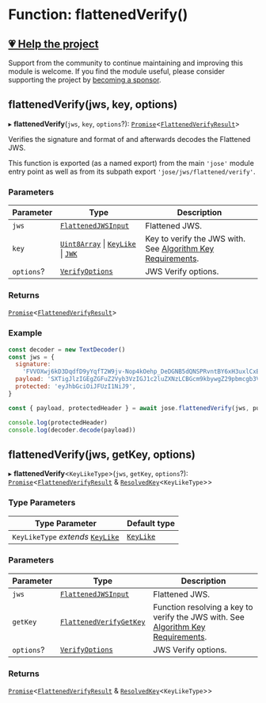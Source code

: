 # Function: flattenedVerify()

## [💗 Help the project](https://github.com/sponsors/panva)

Support from the community to continue maintaining and improving this module is welcome. If you find the module useful, please consider supporting the project by [becoming a sponsor](https://github.com/sponsors/panva).

## flattenedVerify(jws, key, options)

▸ **flattenedVerify**(`jws`, `key`, `options`?): [`Promise`](https://developer.mozilla.org/docs/Web/JavaScript/Reference/Global_Objects/Promise)\<[`FlattenedVerifyResult`](../../../../types/interfaces/FlattenedVerifyResult.md)\>

Verifies the signature and format of and afterwards decodes the Flattened JWS.

This function is exported (as a named export) from the main `'jose'` module entry point as well
as from its subpath export `'jose/jws/flattened/verify'`.

### Parameters

| Parameter | Type | Description |
| ------ | ------ | ------ |
| `jws` | [`FlattenedJWSInput`](../../../../types/interfaces/FlattenedJWSInput.md) | Flattened JWS. |
| `key` | [`Uint8Array`](https://developer.mozilla.org/docs/Web/JavaScript/Reference/Global_Objects/Uint8Array) \| [`KeyLike`](../../../../types/type-aliases/KeyLike.md) \| [`JWK`](../../../../types/interfaces/JWK.md) | Key to verify the JWS with. See [Algorithm Key Requirements](https://github.com/panva/jose/issues/210#jws-alg). |
| `options`? | [`VerifyOptions`](../../../../types/interfaces/VerifyOptions.md) | JWS Verify options. |

### Returns

[`Promise`](https://developer.mozilla.org/docs/Web/JavaScript/Reference/Global_Objects/Promise)\<[`FlattenedVerifyResult`](../../../../types/interfaces/FlattenedVerifyResult.md)\>

### Example

```js
const decoder = new TextDecoder()
const jws = {
  signature:
    'FVVOXwj6kD3DqdfD9yYqfT2W9jv-Nop4kOehp_DeDGNB5dQNSPRvntBY6xH3uxlCxE8na9d_kyhYOcanpDJ0EA',
  payload: 'SXTigJlzIGEgZGFuZ2Vyb3VzIGJ1c2luZXNzLCBGcm9kbywgZ29pbmcgb3V0IHlvdXIgZG9vci4',
  protected: 'eyJhbGciOiJFUzI1NiJ9',
}

const { payload, protectedHeader } = await jose.flattenedVerify(jws, publicKey)

console.log(protectedHeader)
console.log(decoder.decode(payload))
```

## flattenedVerify(jws, getKey, options)

▸ **flattenedVerify**\<`KeyLikeType`\>(`jws`, `getKey`, `options`?): [`Promise`](https://developer.mozilla.org/docs/Web/JavaScript/Reference/Global_Objects/Promise)\<[`FlattenedVerifyResult`](../../../../types/interfaces/FlattenedVerifyResult.md) & [`ResolvedKey`](../../../../types/interfaces/ResolvedKey.md)\<`KeyLikeType`\>\>

### Type Parameters

| Type Parameter | Default type |
| ------ | ------ |
| `KeyLikeType` *extends* [`KeyLike`](../../../../types/type-aliases/KeyLike.md) | [`KeyLike`](../../../../types/type-aliases/KeyLike.md) |

### Parameters

| Parameter | Type | Description |
| ------ | ------ | ------ |
| `jws` | [`FlattenedJWSInput`](../../../../types/interfaces/FlattenedJWSInput.md) | Flattened JWS. |
| `getKey` | [`FlattenedVerifyGetKey`](../interfaces/FlattenedVerifyGetKey.md) | Function resolving a key to verify the JWS with. See [Algorithm Key Requirements](https://github.com/panva/jose/issues/210#jws-alg). |
| `options`? | [`VerifyOptions`](../../../../types/interfaces/VerifyOptions.md) | JWS Verify options. |

### Returns

[`Promise`](https://developer.mozilla.org/docs/Web/JavaScript/Reference/Global_Objects/Promise)\<[`FlattenedVerifyResult`](../../../../types/interfaces/FlattenedVerifyResult.md) & [`ResolvedKey`](../../../../types/interfaces/ResolvedKey.md)\<`KeyLikeType`\>\>
